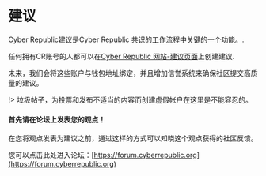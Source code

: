 

# 建议

Cyber Republic建议是Cyber Republic 共识的[工作流程](/overview/crc.md)中关键的一个功能。.

任何拥有CR账号的人都可以在[Cyber Republic 网站-建议页面](https://www.cyberrepublic.org/suggestion)上创建建议.

未来，我们会将这些账户与钱包地址绑定，并且增加信誉系统来确保社区提交高质量的建议。

!> 垃圾帖子，为投票和发布不适当的内容而创建虚假帐户在这里是不能容忍的。


#### 首先请在论坛上发表您的观点！

在您将观点发表为建议之前，通过这样的方式可以知晓这个观点获得的社区反馈。

您可以点击此处进入论坛：[https://forum.cyberrepublic.org](https://forum.cyberrepublic.org)
